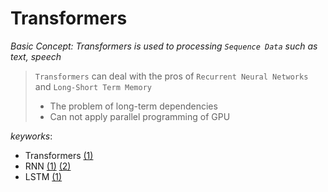 # Transformers

_Basic Concept: Transformers is used to processing `Sequence Data` such as text, speech_

>`Transformers` can deal with the pros of `Recurrent Neural Networks` and `Long-Short Term Memory`
> + The problem of long-term dependencies
> + Can not apply parallel programming of GPU

_keyworks_:
 - Transformers [(1)](https://en.wikipedia.org/wiki/Transformer_(machine_learning_model))
 - RNN [(1)](https://en.wikipedia.org/wiki/Recurrent_neural_network) [(2)](https://stanford.edu/~shervine/teaching/cs-230/cheatsheet-recurrent-neural-networks)
 - LSTM [(1)](https://en.wikipedia.org/wiki/Long_short-term_memory)